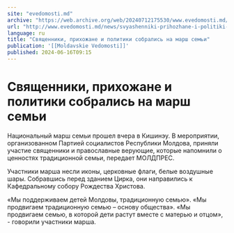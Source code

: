 ```yaml
---
site: "evedomosti.md"
archive: "https://web.archive.org/web/20240712175530/www.evedomosti.md/news/svyashenniki-prihozhane-i-politiki-sobralis-na-nacionalnyj-m"
url: "http://www.evedomosti.md/news/svyashenniki-prihozhane-i-politiki-sobralis-na-nacionalnyj-m"
language: ru
title: "Священники, прихожане и политики собрались на марш семьи"
publication: '[[Moldavskie Vedomosti]]'
published: 2024-06-16T09:15
---
```


# Священники, прихожане и политики собрались на марш семьи

Национальный марш семьи прошел вчера в Кишинэу. В мероприятии, организованном Партией социалистов Республики Молдова, приняли участие священники и православные верующие, которые напомнили о ценностях традиционной семьи, передает МОЛДПРЕС.

Участники марша несли иконы, церковные флаги, белые воздушные шары. Собравшись перед зданием Цирка, они направились к Кафедральному собору Рождества Христова.

«Мы поддерживаем детей Молдовы, традиционную семью». «Мы продвигаем традиционную семью – основу общества». «Мы продвигаем семью, в которой дети растут вместе с матерью и отцом», - говорили участники марша.